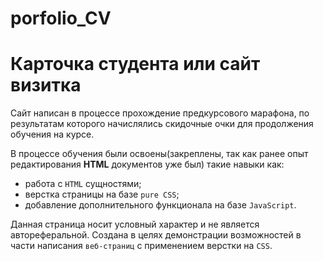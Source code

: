 # porfolio_CV

# Карточка студента или сайт визитка

Сайт написан в процессе прохождение предкурсового марафона, по результатам которого начислялись скидочные очки для продолжения обучения на курсе.

В процессе обучения были освоены(закреплены, так как ранее опыт редактирования **HTML** документов уже был) такие навыки как:

- работа с `HTML` сущностями;
- верстка страницы на базе `pure CSS`;
- добавление дополнительного функционала на базе `JavaScript`.

Данная страница носит условный характер и не является автореферальной. Создана в целях демонстрации возможностей в части написания `веб-страниц` с применением верстки на `CSS`.
